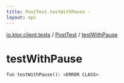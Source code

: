 ```yaml
---
title: PostTest.testWithPause - 
layout: api
---
```


<div class='api-docs-breadcrumbs'><a href="../index.html">io.ktor.client.tests</a> / <a href="index.html">PostTest</a> / <a href="./test-with-pause.html">testWithPause</a></div>

# testWithPause

<div class="signature"><code><span class="keyword">fun </span><span class="identifier">testWithPause</span><span class="symbol">(</span><span class="symbol">)</span><span class="symbol">: </span><span class="identifier">&lt;ERROR CLASS&gt;</span></code></div>
